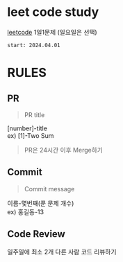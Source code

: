 # leet code study
[leetcode](https://leetcode.com/problemset/algorithms/?difficulty=EASY)
1일1문제 (일요일은 선택) <br/>
~~~
start: 2024.04.01
~~~
# RULES
## PR
> PR title <br/>

[number]-title <br/>
ex) [1]-Two Sum <br/>

> PR은 24시간 이후 Merge하기

## Commit
> Commit message

이름-몇번째(푼 문제 개수) <br/>
ex) 홍길동-13

## Code Review
일주일에 최소 2개 다른 사람 코드 리뷰하기






